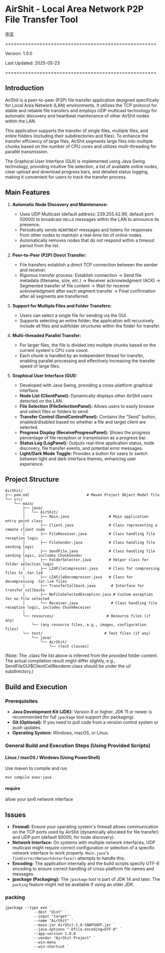 # AirShit - Local Area Network P2P File Transfer Tool

[中文](README_zh_tw.md)

=====================================================

Version: 1.0.0

Last Updated: 2025-05-23

=====================================================


## Introduction

AirShit is a peer-to-peer (P2P) file transfer application designed specifically
for Local Area Network (LAN) environments. It utilizes the TCP protocol for
stable and reliable file transfers and employs UDP multicast technology for
automatic discovery and heartbeat maintenance of other AirShit nodes within the LAN.

This application supports the transfer of single files, multiple files, and
entire folders (including their subdirectories and files). To enhance the
transfer efficiency of large files, AirShit segments large files into multiple
chunks based on the number of CPU cores and utilizes multi-threading for
parallel transmission.

The Graphical User Interface (GUI) is implemented using Java Swing technology,
providing intuitive file selection, a list of available online nodes, clear
upload and download progress bars, and detailed status logging, making it
convenient for users to track the transfer process.

## Main Features

1.  **Automatic Node Discovery and Maintenance:**
    *   Uses UDP Multicast (default address: 239.255.42.99, default port: 50000)
        to broadcast `HELLO` messages within the LAN to announce its presence.
    *   Periodically sends `HEARTBEAT` messages and listens for responses from
        other nodes to maintain a real-time list of online nodes.
    *   Automatically removes nodes that do not respond within a timeout period
        from the list.

2.  **Peer-to-Peer (P2P) Direct Transfer:**
    *   File transfers establish a direct TCP connection between the sender and
        receiver.
    *   Rigorous transfer process: Establish connection -> Send file metadata
        (filename, size, etc.) -> Receiver acknowledgment (ACK) -> Segmented
        transfer of file content -> Wait for receiver acknowledgment after each
        segment transfer -> Final confirmation after all segments are transferred.

3.  **Support for Multiple Files and Folder Transfers:**
    *   Users can select a single file for sending via the GUI.
    *   Supports selecting an entire folder; the application will recursively
        include all files and subfolder structures within the folder for transfer.

4.  **Multi-threaded Parallel Transfer:**
    *   For larger files, the file is divided into multiple chunks based on the
        current system's CPU core count.
    *   Each chunk is handled by an independent thread for transfer, enabling
        parallel processing and effectively increasing the transfer speed of
        large files.

5.  **Graphical User Interface (GUI):**
    *   Developed with Java Swing, providing a cross-platform graphical interface.
    *   **Node List (ClientPanel):** Dynamically displays other AirShit users
        detected on the LAN.
    *   **File Selection (FileSelectionPanel):** Allows users to easily browse
        and select files or folders to send.
    *   **Transfer Control (SendControlPanel):** Contains the "Send" button,
        enabled/disabled based on whether a file and target client are selected.
    *   **Progress Display (ReceiveProgressPanel):** Shows the progress percentage
        of file reception or transmission as a progress bar.
    *   **Status Log (LogPanel):** Outputs real-time application status, node
        discovery, file transfer events, and potential error messages.
    *   **Light/Dark Mode Toggle:** Provides a button for users to switch
        between light and dark interface themes, enhancing user experience.

## Project Structure


```
AirShit/
├── pom.xml                          # Maven Project Object Model file
└── src/
    └── main/
        ├── java/
        │   └── AirShit/
        │       ├── Main.java                  # Main application entry point class
        │       ├── Client.java                # Class representing a remote client node
        │       ├── FileReceiver.java          # Class handling file reception logic
        │       ├── FileSender.java            # Class handling file sending logic
        │       ├── SendFile.java              # Class handling file sending logic, includes ChunkSender
        │       ├── FolderSelector.java        # Helper class for folder selection logic
        │       ├── LZ4FileCompressor.java     # Class for compressing files to .tar.lz4
        │       ├── LZ4FileDecompressor.java   # Class for decompressing .tar.lz4 files
        │       ├── TransferCallback.java       # Interface for transfer callbacks
        │       ├── NoFileSelectedException.java # Custom exception for no file selected
        │       └── Receiver.java               # Class handling file reception logic, includes ChunkReceiver
        │
        └── resources/                        # Resource files (if any)
            └── (any resource files, e.g., images, configuration files)
        └── test/                            # Test files (if any)
            └── java/
                └── AirShit/
                    └── (test classes)
```

(Note: The .class file list above is inferred from the provided folder content.
The actual compilation result might differ slightly, e.g.,
SendFileGUI$ClientCellRenderer.class should be under the ui/ subdirectory.)



## Build and Execution

### Prerequisites

*   **Java Development Kit (JDK):** Version 8 or higher. JDK 11 or newer is
    recommended for full `jpackage` tool support (for packaging).
*   **Git (Optional):** If you need to pull code from a version control system
    or push updates.
*   **Operating System:** Windows, macOS, or Linux.

### General Build and Execution Steps (Using Provided Scripts)

#### Linux / macOS / Windows (Using PowerShell)

Use maven to compile and run
```
mvn compile exec:java
```

#### require
allow your ipv6 network interface



## Issues


*   **Firewall:** Ensure your operating system's firewall allows communication
    on the TCP ports used by AirShit (dynamically allocated for file transfer)
    and UDP port (default 50000, for node discovery).
*   **Network Interface:** On systems with multiple network interfaces, UDP
    multicast might require correct configuration or selection of a specific
    network interface to work properly. `Main.java`'s
    `findCorrectNetworkInterface()` attempts to handle this.
*   **Encoding:** The application internally and the build scripts specify UTF-8
    encoding to ensure correct handling of cross-platform file names and messages.
*   **jpackage (Packaging):** The `jpackage` tool is part of JDK 14 and later.
    The `packing` feature might not be available if using an older JDK.


### packing
```
jpackage --type exe `
             --dest "dist" `
             --input "target"`
             --name "AirShit" `
             --main-jar AirShit-1.0-SNAPSHOT.jar `
             --java-options "-Dfile.encoding=UTF-8" `
             --app-version 1.0.0 `
             --vendor "AirShit Project" `
             --win-menu `
             --win-shortcut `
```